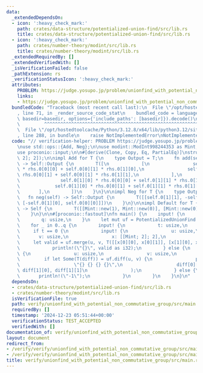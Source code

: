 ```yaml
---
data:
  _extendedDependsOn:
  - icon: ':heavy_check_mark:'
    path: crates/data-structure/potentialized-union-find/src/lib.rs
    title: crates/data-structure/potentialized-union-find/src/lib.rs
  - icon: ':heavy_check_mark:'
    path: crates/number-theory/modint/src/lib.rs
    title: crates/number-theory/modint/src/lib.rs
  _extendedRequiredBy: []
  _extendedVerifiedWith: []
  _isVerificationFailed: false
  _pathExtension: rs
  _verificationStatusIcon: ':heavy_check_mark:'
  attributes:
    PROBLEM: https://judge.yosupo.jp/problem/unionfind_with_potential_non_commutative_group
    links:
    - https://judge.yosupo.jp/problem/unionfind_with_potential_non_commutative_group
  bundledCode: "Traceback (most recent call last):\n  File \"/opt/hostedtoolcache/Python/3.12.8/x64/lib/python3.12/site-packages/onlinejudge_verify/documentation/build.py\"\
    , line 71, in _render_source_code_stat\n    bundled_code = language.bundle(stat.path,\
    \ basedir=basedir, options={'include_paths': [basedir]}).decode()\n          \
    \         ^^^^^^^^^^^^^^^^^^^^^^^^^^^^^^^^^^^^^^^^^^^^^^^^^^^^^^^^^^^^^^^^^^^^^^^^^^^^^^^^^\n\
    \  File \"/opt/hostedtoolcache/Python/3.12.8/x64/lib/python3.12/site-packages/onlinejudge_verify/languages/rust.py\"\
    , line 288, in bundle\n    raise NotImplementedError\nNotImplementedError\n"
  code: "// verification-helper: PROBLEM https://judge.yosupo.jp/problem/unionfind_with_potential_non_commutative_group\n\
    \nuse std::ops::{Add, Neg};\n\nuse modint::ModInt998244353 as Mint;\nuse potentialized_union_find::PotentializedUnionFind;\n\
    use proconio::input;\n\n#[derive(Clone, Copy, Eq, PartialEq)]\nstruct T([[Mint;\
    \ 2]; 2]);\n\nimpl Add for T {\n    type Output = T;\n    fn add(self, rhs: Self)\
    \ -> Self::Output {\n        T([\n            [\n                self.0[0][0]\
    \ * rhs.0[0][0] + self.0[0][1] * rhs.0[1][0],\n                self.0[0][0] *\
    \ rhs.0[0][1] + self.0[0][1] * rhs.0[1][1],\n            ],\n            [\n \
    \               self.0[1][0] * rhs.0[0][0] + self.0[1][1] * rhs.0[1][0],\n   \
    \             self.0[1][0] * rhs.0[0][1] + self.0[1][1] * rhs.0[1][1],\n     \
    \       ],\n        ])\n    }\n}\n\nimpl Neg for T {\n    type Output = T;\n \
    \   fn neg(self) -> Self::Output {\n        T([[self.0[1][1], -self.0[0][1]],\
    \ [-self.0[1][0], self.0[0][0]]])\n    }\n}\n\nimpl Default for T {\n    fn default()\
    \ -> Self {\n        T([[Mint::new(1), Mint::new(0)], [Mint::new(0), Mint::new(1)]])\n\
    \    }\n}\n\n#[proconio::fastout]\nfn main() {\n    input! {\n        n: usize,\n\
    \        q: usize,\n    }\n    let mut uf = PotentializedUnionFind::<T>::new(n);\n\
    \    for _ in 0..q {\n        input! {\n            t: usize,\n        }\n   \
    \     if t == 0 {\n            input! {\n                u: usize,\n         \
    \       v: usize,\n                x: [[Mint; 2]; 2],\n            }\n       \
    \     let valid = uf.merge(u, v, T([[x[0][0], x[0][1]], [x[1][0], x[1][1]]]));\n\
    \            println!(\"{}\", valid as i32);\n        } else {\n            input!\
    \ {\n                u: usize,\n                v: usize,\n            }\n   \
    \         if let Some(T(diff)) = uf.diff(u, v) {\n                println!(\n\
    \                    \"{} {} {} {}\",\n                    diff[0][0], diff[0][1],\
    \ diff[1][0], diff[1][1]\n                );\n            } else {\n         \
    \       println!(\"-1\");\n            }\n        }\n    }\n}\n"
  dependsOn:
  - crates/data-structure/potentialized-union-find/src/lib.rs
  - crates/number-theory/modint/src/lib.rs
  isVerificationFile: true
  path: verify/unionfind_with_potential_non_commutative_group/src/main.rs
  requiredBy: []
  timestamp: '2024-12-23 05:51:44+00:00'
  verificationStatus: TEST_ACCEPTED
  verifiedWith: []
documentation_of: verify/unionfind_with_potential_non_commutative_group/src/main.rs
layout: document
redirect_from:
- /verify/verify/unionfind_with_potential_non_commutative_group/src/main.rs
- /verify/verify/unionfind_with_potential_non_commutative_group/src/main.rs.html
title: verify/unionfind_with_potential_non_commutative_group/src/main.rs
---
```

